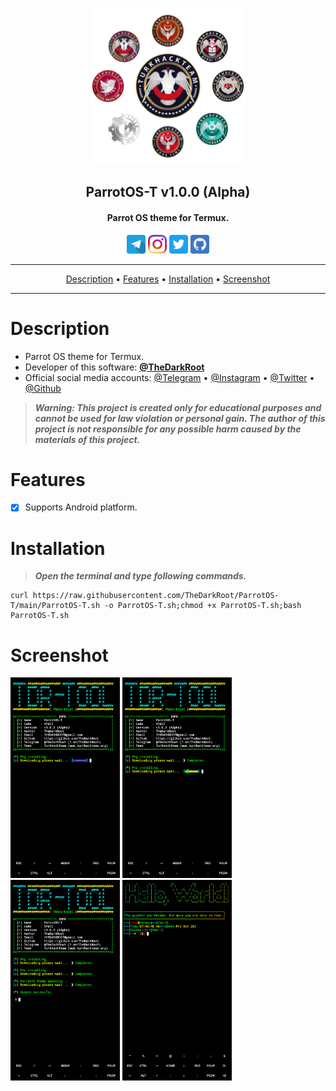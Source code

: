 <p align="center"><a href="https://turkhackteam.org"><img src="https://raw.githubusercontent.com/TheDarkRoot/FileStore/master/Images/TheDarkRoot/Banner.png" width="250"></a></p>
<h2 align="center"><b>ParrotOS-T v1.0.0 (Alpha)</b></h2>
<h4 align="center">Parrot OS theme for Termux.</h4>
</p>
<p align="center"><a href="center"><a href="https://t.me/TheDarkRoot"><img src="https://raw.githubusercontent.com/TheDarkRoot/FileStore/master/Images/TheDarkRoot/Telegram.png" width="30"></a>     <a href="center"><a href="https://instagram.com/TheDarkRoot"><img src="https://raw.githubusercontent.com/TheDarkRoot/FileStore/master/Images/TheDarkRoot/Instagram.png" width="30"></a>     <a href="center"><a href="https://twitter.com/TDarkRoot"><img src="https://raw.githubusercontent.com/TheDarkRoot/FileStore/master/Images/TheDarkRoot/Twitter.png" width="30"></a>     <a href="https://github.com/karjok/terkey"><img src="https://raw.githubusercontent.com/TheDarkRoot/FileStore/master/Images/TheDarkRoot/Github.png" width="30"></a></p>
</p>
<hr>
<p align="center"><a href="#Description">Description</a> &bull; <a href="#Features">Features</a> &bull; <a href="#Installation">Installation</a> &bull; <a href="#Screenshot">Screenshot</a></p>
<hr>


# Description

- Parrot OS theme for Termux.
- Developer of this software: **[@TheDarkRoot](https://github.com/TheDarkRoot)**
- Official social media accounts: [@Telegram](https://t.me/TheDarkRoot) &bull; [@Instagram](https://instagram.com/TheDarkRoot) &bull; [@Twitter](https://twitter.com/TDarkRoot) &bull; [@Github](https://github.com/TheDarkRoot)

> ***Warning: This project is created only for educational purposes and cannot be used for law violation or personal gain.
The author of this project is not responsible for any possible harm caused by the materials of this project.***

# Features

- [x] Supports Android platform.

# Installation

> ***Open the terminal and type following commands.***
```
curl https://raw.githubusercontent.com/TheDarkRoot/ParrotOS-T/main/ParrotOS-T.sh -o ParrotOS-T.sh;chmod +x ParrotOS-T.sh;bash ParrotOS-T.sh
```

# Screenshot

[<img src="https://raw.githubusercontent.com/TheDarkRoot/FileStore/master/Images/TheDarkRoot/Screenshots/ParrotOS-T%2001.png" width=175>](https://raw.githubusercontent.com/TheDarkRoot/FileStore/master/Images/TheDarkRoot/Screenshots/ParrotOS-T%2001.png)
[<img src="https://raw.githubusercontent.com/TheDarkRoot/FileStore/master/Images/TheDarkRoot/Screenshots/ParrotOS-T%2002.png" width=175>](https://raw.githubusercontent.com/TheDarkRoot/FileStore/master/Images/TheDarkRoot/Screenshots/ParrotOS-T%2002.png)
[<img src="https://raw.githubusercontent.com/TheDarkRoot/FileStore/master/Images/TheDarkRoot/Screenshots/ParrotOS-T%2003.png" width=175>](https://raw.githubusercontent.com/TheDarkRoot/FileStore/master/Images/TheDarkRoot/Screenshots/ParrotOS-T%2003.png)
[<img src="https://raw.githubusercontent.com/TheDarkRoot/FileStore/master/Images/TheDarkRoot/Screenshots/ParrotOS-T%2004.png" width=175>](https://raw.githubusercontent.com/TheDarkRoot/FileStore/master/Images/TheDarkRoot/Screenshots/ParrotOS-T%2004.png)
